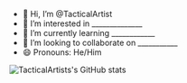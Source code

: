 - 👋 Hi, I’m @TacticalArtist
- 👀 I’m interested in ______________
- 🌱 I’m currently learning ____________
- 💞️ I’m looking to collaborate on ___________
- 😄 Pronouns: He/Him

![TacticalArtists's GitHub stats](https://github-readme-stats.vercel.app/api?username=TacticalArtist&show_icons=true&theme=dracula&count_private=true)

